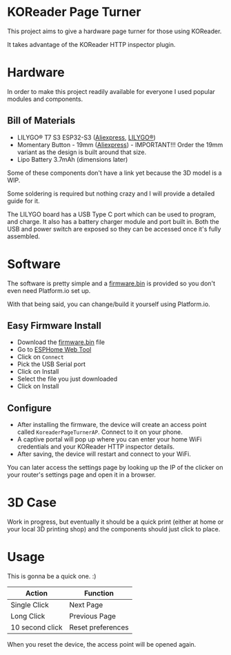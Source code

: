 # KOReader Page Turner

This project aims to give a hardware page turner for those using KOReader.

It takes advantage of the KOReader HTTP inspector plugin.

# Hardware

In order to make this project readily available for everyone I used popular modules and components.

## Bill of Materials

* LILYGO® T7 S3 ESP32-S3 ([Aliexpress](https://www.aliexpress.com/item/1005004777561826.html), [LILYGO®](https://lilygo.cc/products/t7-s3?variant=42490159464629))
* Momentary Button - 19mm ([Aliexpress](https://www.aliexpress.com/item/1005004407709401.html)) - IMPORTANT!!! Order the 19mm variant as the design is built around that size.
* Lipo Battery 3.7mAh (dimensions later)

Some of these components don't have a link yet because the 3D model is a WIP.

Some soldering is required but nothing crazy and I will provide a detailed guide for it.

The LILYGO board has a USB Type C port which can be used to program, and charge. It also has a battery charger module and port built in. Both the USB and power switch are exposed so they can be accessed once it's fully assembled.

# Software

The software is pretty simple and a [firmware.bin](bin/firmware.bin) is provided so you don't even need Platform.io set up.

With that being said, you can change/build it yourself using Platform.io.

## Easy Firmware Install

* Download the [firmware.bin](bin/firmware.bin) file
* Go to [ESPHome Web Tool](https://web.esphome.io)
* Click on `Connect`
* Pick the USB Serial port
* Click on Install
* Select the file you just downloaded
* Click on Install

## Configure

* After installing the firmware, the device will create an access point called `KoreaderPageTurnerAP`. Connect to it on your phone.
* A captive portal will pop up where you can enter your home WiFi credentials and your KOReader HTTP inspector details.
* After saving, the device will restart and connect to your WiFi.

You can later access the settings page by looking up the IP of the clicker on your router's settings page and open it in a browser.

# 3D Case

Work in progress, but eventually it should be a quick print (either at home or your local 3D printing shop) and the components should just click to place.

# Usage

This is gonna be a quick one. :)

| Action | Function |
| ------ | -------- |
| Single Click | Next Page |
| Long Click | Previous Page |
| 10 second click | Reset preferences |

When you reset the device, the access point will be opened again.
